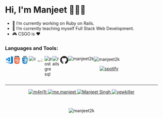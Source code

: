 # Hi, I'm Manjeet 👋:man_technologist:

- 🔭  I’m currently working on Ruby on Rails.
- 🌱  I’m currently teaching myself Full Stack Web Development.
- :video_game:  CSGO is :heart:

### Languages and Tools:

<img align="left" alt="Visual Studio Code" width="26px" src="https://raw.githubusercontent.com/github/explore/80688e429a7d4ef2fca1e82350fe8e3517d3494d/topics/visual-studio-code/visual-studio-code.png" />
<img align="left" alt="HTML5" width="26px" src="https://raw.githubusercontent.com/github/explore/80688e429a7d4ef2fca1e82350fe8e3517d3494d/topics/html/html.png" />
<img align="left" alt="CSS3" width="26px" src="https://raw.githubusercontent.com/github/explore/80688e429a7d4ef2fca1e82350fe8e3517d3494d/topics/css/css.png" />
<img align="left" alt="c" src="https://devicons.github.io/devicon/devicon.git/icons/c/c-original.svg" width="26px" />
<img align="left" alt="MySQL" width="26px" src="https://raw.githubusercontent.com/github/explore/80688e429a7d4ef2fca1e82350fe8e3517d3494d/topics/mysql/mysql.png" />
<img align="left" alt="postgresql" src="https://devicons.github.io/devicon/devicon.git/icons/postgresql/postgresql-original-wordmark.svg" width="26px" /> 
<img align="left" alt="rails" src="https://devicons.github.io/devicon/devicon.git/icons/rails/rails-original-wordmark.svg"  width="26px" /> 
<img align="left" alt="GitHub" width="26px" src="https://raw.githubusercontent.com/github/explore/78df643247d429f6cc873026c0622819ad797942/topics/github/github.png" />

<p> 
  <img align="left" src="https://github-readme-stats.vercel.app/api/top-langs/?username=manjeet2k&layout=compact&hide=html" alt="manjeet2k" />

  <img align="center" src="https://github-readme-stats.vercel.app/api?username=manjeet2k&show_icons=true" alt="manjeet2k" />
</p>

<p align="center">
  <a target="_blank" href="https://spotify-github-profile.vercel.app/api/view?uid=21kjrorsk352ibi23pbhjcbaa&redirect=true)"><img alt="spotify" width="235px" src="https://spotify-github-profile.vercel.app/api/view?uid=21kjrorsk352ibi23pbhjcbaa&cover_image=false" />
</p>

<br/>

<hr/>

<p align="center">
  <a href="https://fb.com/m4nj1t" target="blank">
    <img  src="https://cdn.jsdelivr.net/npm/simple-icons@3.0.1/icons/facebook.svg" alt="m4nj1t" height="30" width="30" />
  </a>
  <a href="https://instagram.com/me.manjeet" target="blank">
    <img  src="https://cdn.jsdelivr.net/npm/simple-icons@3.0.1/icons/instagram.svg" alt="me.manjeet" height="30" width="30" />
  </a>
  <a href="https://www.linkedin.com/in/manjeet-singh-4967931a4/" target="blank">
    <img  src="https://cdn.jsdelivr.net/npm/simple-icons@3.0.1/icons/linkedin.svg" alt="Manjeet Singh" height="30" width="30" />
  </a>
  <a href="https://steamcommunity.com/id/yewkiller/" target="blank">
   <img src="https://cdn.jsdelivr.net/npm/simple-icons@3.0.1/icons/steam.svg" alt="yewkiller" height="30" width="30" />
  </a>
</p>

<br/>

<p align="center"> <img src="https://komarev.com/ghpvc/?username=manjeet2k" alt="manjeet2k" /> </p>

